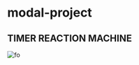 # modal-project

## TIMER REACTION MACHINE
![fo](https://user-images.githubusercontent.com/81350935/126509970-4ab0ca2e-b11f-4a4a-978d-d133338db7a6.png)
